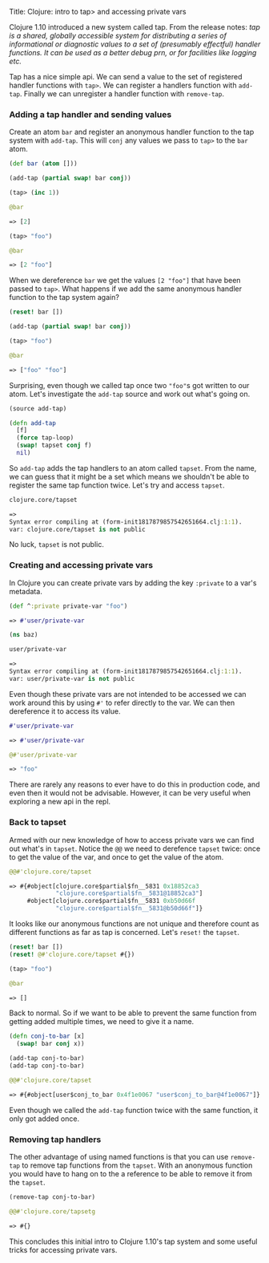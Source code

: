 Title: Clojure: intro to tap> and accessing private vars

Clojure 1.10 introduced a new system called tap. From the release notes: *tap is a shared, globally accessible system for distributing a series of informational or diagnostic values to a set of (presumably effectful) handler functions. It can be used as a better debug prn, or for facilities like logging etc.*

Tap has a nice simple api. We can send a value to the set of registered handler functions with `tap>`. We can register a handlers function with `add-tap`. Finally we can unregister a handler function with `remove-tap`.

### Adding a tap handler and sending values

Create an atom `bar` and register an anonymous handler function to the tap system with `add-tap`. This will `conj` any values we pass to `tap>` to the `bar` atom.

```clojure
(def bar (atom []))

(add-tap (partial swap! bar conj))

(tap> (inc 1))

@bar

=> [2]

(tap> "foo")

@bar

=> [2 "foo"]
```

When we dereference `bar` we get the values `[2 "foo"]` that have been passed to `tap>`. What happens if we add the same anonymous handler function to the tap system again?

```clojure
(reset! bar [])

(add-tap (partial swap! bar conj))

(tap> "foo")

@bar

=> ["foo" "foo"]
```

Surprising, even though we called tap once two `"foo"`s got written to our atom. Let's investigate the `add-tap` source and work out what's going on.

```clojure
(source add-tap)

(defn add-tap
  [f]
  (force tap-loop)
  (swap! tapset conj f)
  nil)
```

So `add-tap` adds the tap handlers to an atom called `tapset`. From the name, we can guess that it might be a set which means we shouldn't be able to register the same tap function twice. Let's try and access `tapset`.

```clojure
clojure.core/tapset

=>
Syntax error compiling at (form-init1817879857542651664.clj:1:1).
var: clojure.core/tapset is not public
```

No luck, `tapset` is not public.

### Creating and accessing private vars

In Clojure you can create private vars by adding the key `:private` to a var's metadata.

```clojure
(def ^:private private-var "foo")

=> #'user/private-var

(ns baz)

user/private-var

=>
Syntax error compiling at (form-init1817879857542651664.clj:1:1).
var: user/private-var is not public
```

Even though these private vars are not intended to be accessed we can work around this by using `#'` to refer directly to the var. We can then dereference it to access its value.

```clojure
#'user/private-var

=> #'user/private-var

@#'user/private-var

=> "foo"
```

There are rarely any reasons to ever have to do this in production code, and even then it would not be advisable. However, it can be very useful when exploring a new api in the repl.

### Back to tapset

Armed with our new knowledge of how to access private vars we can find out what's in `tapset`. Notice the `@@` we need to derefence `tapset` twice: once to get the value of the var, and once to get the value of the atom.

```clojure
@@#'clojure.core/tapset

=> #{#object[clojure.core$partial$fn__5831 0x18852ca3
             "clojure.core$partial$fn__5831@18852ca3"]
     #object[clojure.core$partial$fn__5831 0xb50d66f
             "clojure.core$partial$fn__5831@b50d66f"]}
```

It looks like our anonymous functions are not unique and therefore count as different functions as far as tap is concerned. Let's `reset!` the `tapset`.

```clojure
(reset! bar [])
(reset! @#'clojure.core/tapset #{})

(tap> "foo")

@bar

=> []
```

Back to normal. So if we want to be able to prevent the same function from getting added multiple times, we need to give it a name.

```clojure
(defn conj-to-bar [x]
  (swap! bar conj x))

(add-tap conj-to-bar)
(add-tap conj-to-bar)

@@#'clojure.core/tapset

=> #{#object[user$conj_to_bar 0x4f1e0067 "user$conj_to_bar@4f1e0067"]}
```

Even though we called the `add-tap` function twice with the same function, it only got added once.

### Removing tap handlers

The other advantage of using named functions is that you can use `remove-tap` to remove tap functions from the `tapset`. With an anonymous function you would have to hang on to the a reference to be able to remove it from the `tapset`.

```clojure
(remove-tap conj-to-bar)

@@#'clojure.core/tapsetg

=> #{}
```

This concludes this initial intro to Clojure 1.10's tap system and some useful tricks for accessing private vars.
